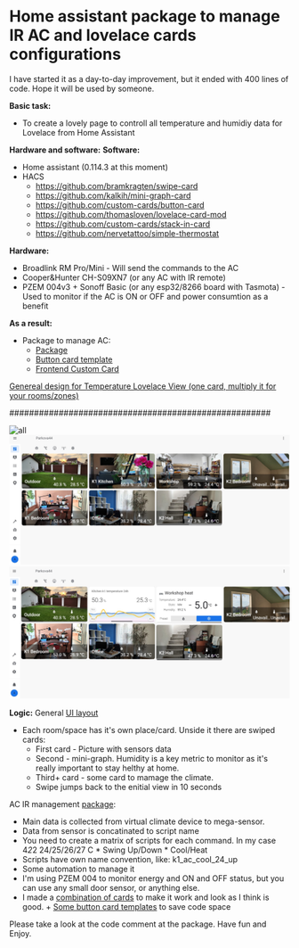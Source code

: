 # Home assistant package to manage IR AC and lovelace cards configurations
I have started it as a day-to-day improvement, but it ended with 400 lines of code. Hope it will be used by someone. 

**Basic task:**
- To create a lovely page to controll all temperature and humidiy data for Lovelace from Home Assistant

**Hardware and software:**
  **Software:**
  - Home assistant (0.114.3 at this moment)
  - HACS
    - https://github.com/bramkragten/swipe-card
    - https://github.com/kalkih/mini-graph-card
    - https://github.com/custom-cards/button-card
    - https://github.com/thomasloven/lovelace-card-mod
    - https://github.com/custom-cards/stack-in-card
    - https://github.com/nervetattoo/simple-thermostat
    
  **Hardware:**
  - Broadlink RM Pro/Mini - Will send the commands to the AC
  - Cooper&Hunter CH-S09XN7 (or any AC with IR remote)
  - PZEM 004v3 + Sonoff Basic (or any esp32/8266 board with Tasmota) - Used to monitor if the AC is ON or OFF and power consumtion as a benefit

**As a result:**
- Package to manage AC: 
  - [Package](https://github.com/akarpenkoua/HA_IR_climate_control/blob/master/ir_ac_management.yaml)
  - [Button card template](https://github.com/akarpenkoua/HA_IR_climate_control/blob/master/ui-lovelace.yaml)
  - [Frontend Custom Card](https://github.com/akarpenkoua/HA_IR_climate_control/blob/master/custom_climate_card.yaml)
  
[Genereal design for Temperature Lovelace View (one card, multiply it for your rooms/zones)](https://github.com/akarpenkoua/HA_IR_climate_control/blob/master/custom_climate_page_card.yaml)

#####################################################

![all](media/ac_gif.gif)
![Preview](media/ac_desktop1.jpg)
![Preview](media/ac_desktop2.jpg)

**Logic:** 
General [UI layout](https://github.com/akarpenkoua/HA_IR_climate_control/blob/master/custom_climate_page_card.yaml)
- Each room/space has it's own place/card. Unside it there are swiped cards:
  - First card - Picture with sensors data
  - Second - mini-graph. Humidity is a key metric to monitor as it's really important to stay helthy at home. 
  - Third+ card - some card to mamage the climate.
  - Swipe jumps back to the enitial view in 10 seconds

AC IR management [package](https://github.com/akarpenkoua/HA_IR_climate_control/blob/master/ir_ac_management.yaml):
- Main data is collected from virtual climate device to mega-sensor. 
- Data from sensor is concatinated to script name
- You need to create a matrix of scripts for each command. In my case 4*2*2 24/25/26/27 C * Swing Up/Down * Cool/Heat
- Scripts have own name convention, like: k1_ac_cool_24_up 
- Some automation to manage it
- I'm using PZEM 004 to monitor energy and ON and OFF status, but you can use any small door sensor, or anything else. 
- I made a [combination of cards](https://github.com/akarpenkoua/HA_IR_climate_control/blob/master/custom_climate_card.yaml) to make it work and look as I think is good. + [Some button card templates](https://github.com/akarpenkoua/HA_IR_climate_control/blob/master/ui-lovelace.yaml) to save code space

Please take a look at the code comment at the package. 
Have fun and Enjoy.

